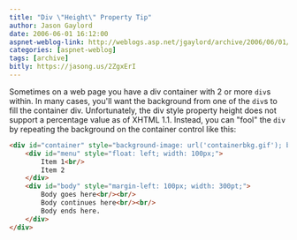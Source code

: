 ```yaml
---
title: "Div \"Height\" Property Tip"
author: Jason Gaylord
date: 2006-06-01 16:12:00
aspnet-weblog-link: http://weblogs.asp.net/jgaylord/archive/2006/06/01/Div-_2200_Height_2200_-Property-Tip.aspx
categories: [aspnet-weblog]
tags: [archive]
bitly: https://jasong.us/2ZgxErI
---
```


Sometimes on a web page you have a div container with 2 or more `div`s within. In many cases, you'll want the background from one of the `div`s to fill the container div. Unfortunately, the div style property height does not support a percentage value as of XHTML 1.1. Instead, you can "fool" the `div` by repeating the background on the container control like this:  
  
```html
<div id="container" style="background-image: url('containerbkg.gif'); background-repeat: repeat-y;">  
    <div id="menu" style="float: left; width: 100px;">  
        Item 1<br/>  
        Item 2  
    </div>  
    <div id="body" style="margin-left: 100px; width: 300pt;">  
        Body goes here<br/><br/>  
        Body continues here<br/><br/>  
        Body ends here.  
    </div>  
</div>
```